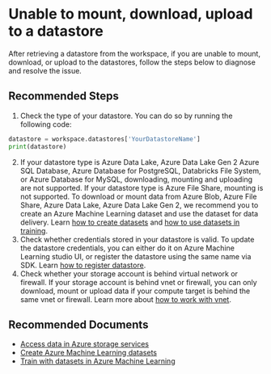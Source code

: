 <properties
	pageTitle="Unable to mount, download, upload to a datastore"
	description="Unable to mount, download, upload to a datastore"
	service="microsoft.machinelearning"
	resource="datasets"
	authors="sihhu"
	ms.author="sihhu"
	selfHelpType="generic"
	supportTopicIds="32690891"
	resourceTags=""
	productPesIds="16644"
	cloudEnvironments="Public"
	articleid="machinelearning-datastore-unabletomountdownloadupload"
/>

# Unable to mount, download, upload to a datastore

After retrieving a datastore from the workspace, if you are unable to mount, download, or upload to the datastores, follow the steps below to diagnose and resolve the issue. 

## **Recommended Steps**

1. Check the type of your datastore. You can do so by running the following code:

```python
datastore = workspace.datastores['YourDatastoreName']
print(datastore)
```

2. If your datastore type is Azure Data Lake, Azure Data Lake Gen 2
Azure SQL Database, Azure Database for PostgreSQL, Databricks File System, or Azure Database for MySQL, downloading, mounting and uploading are not supported. If your datastore type is Azure File Share, mounting is not supported. 
To download or mount data from Azure Blob, Azure File Share, Azure Data Lake, Azure Data Lake Gen 2, we recommend you to create an Azure Machine Learning dataset and use the dataset for data delivery. Learn [how to create datasets](https://docs.microsoft.com/azure/machine-learning/how-to-create-register-datasets) and [how to use datasets in training](https://docs.microsoft.com/azure/machine-learning/how-to-train-with-datasets).
3. Check whether credentials stored in your datastore is valid. To update the datastore credentials, you can either do it on Azure Machine Learning studio UI, or register the datastore using the same name via SDK. Learn [how to register datastore](https://docs.microsoft.com/azure/machine-learning/how-to-access-data).
4. Check whether your storage account is behind virtual network or firewall. If your storage account is behind vnet or firewall, you can only download, mount or upload data if your compute target is behind the same vnet or firewall. Learn more about [how to work with vnet](https://docs.microsoft.com/azure/machine-learning/how-to-enable-virtual-network).

## **Recommended Documents**

* [Access data in Azure storage services](https://docs.microsoft.com/azure/machine-learning/how-to-access-data)
* [Create Azure Machine Learning datasets](https://docs.microsoft.com/azure/machine-learning/how-to-create-register-datasets)
* [Train with datasets in Azure Machine Learning](https://docs.microsoft.com/azure/machine-learning/how-to-train-with-datasets)

